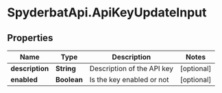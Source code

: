 # SpyderbatApi.ApiKeyUpdateInput

## Properties

Name | Type | Description | Notes
------------ | ------------- | ------------- | -------------
**description** | **String** | Description of the API key | [optional] 
**enabled** | **Boolean** | Is the key enabled or not | [optional] 


